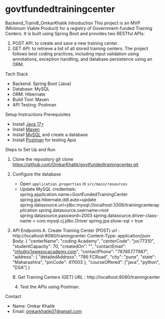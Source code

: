 # govtfundedtrainingcenter
Backend_Traini8_OmkarKhatik
Introduction
This project is an MVP (Minimum Viable Product) for a registry of Government-funded Training Centers. It is built using Spring Boot and provides two RESTful APIs:
1. POST API: to create and save a new training center.
2. GET API: to retrieve a list of all stored training centers.
The project follows best coding practices, including input validation using annotations, exception handling, and database persistence using an ORM.

Tech Stack
- Backend: Spring Boot (Java)
- Database: MySQL 
- ORM: Hibernate
- Build Tool: Maven
- API Testing: Postman



Setup Instructions
Prerequisites
- Install [Java 17+](https://www.oracle.com/java/technologies/javase-downloads.html)
- Install [Maven](https://maven.apache.org/download.cgi)
- Install [MySQL](https://dev.mysql.com/downloads/) and create a database
- Install [Postman](https://www.postman.com/) for testing Apis


Steps to Set Up and Run
1. Clone the repository
  git clone https://github.com/OmkarKhatik/govtfundedtrainingcenter.git
2. Configure the database
   - Open `application.properties` in `src/main/resources`
   - Update MySQL credentials:
spring.application.name=GovtFundedTrainingCenter
spring.jpa.hibernate.ddl.auto=update
spring.datasource.url=jdbc:mysql://localhost:3306/trainingcenterapplication
spring.datasource.username=root
spring.datasource.password=2003
spring.datasource.driver-class-name = com.mysql.cj.jdbc.Driver
spring.jpa.show-sql = true


3. API Endpoints
   A. Create Training Center (POST)
    url : http://localhost:8080/trainingcenter
   Content-Type: application/json
     Body: {
        "centerName": "coding Academy",
        "centerCode": "jvc77310",
        "studentCapacity": 70,
        "createdOn": "",
        "contactEmail": "info@jv1qwesvcacademy.com",
        "contactPhone": "78765777987",
        "address": {
            "detailedAddress": "786 FCRoad",
            "city": "pune",
            "state": "Maharashtra",
            "pinCode": 411003
        },
       "courseOffered": ["java", "python", "DSA"]
    }

   B. Get Training Centers (GET)
     URL :  http://localhost:8080/trainingcenter

   4. Test the APIs using Postman.
  

 Contact
- Name: Omkar Khatik
- Email: omkarkhatik07@gmail.com

   











   
